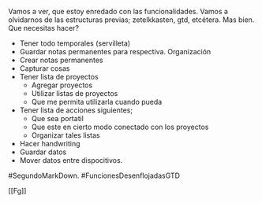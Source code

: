 Vamos a ver, que estoy enredado con las funcionalidades. Vamos a olvidarnos de las estructuras previas; zetelkkasten, gtd, etcétera. Mas bien. 
Que necesitas hacer?

- Tener todo temporales (servilleta)
- Guardar notas permanentes para respectiva. Organización 
- Crear notas permanentes
- Capturar cosas
- Tener lista de proyectos 
	- Agregar proyectos
	- Utilizar listas de proyectos 
	- Que me permita utilizarla cuando pueda
- Tener lista de acciones siguientes;
	- Que sea portatil
	- Que este en cierto modo conectado con los proyectos
	- Organizar tales listas
- Hacer handwriting
- Guardar datos
- Mover datos entre dispocitivos.

#SegundoMarkDown.
#FuncionesDesenflojadasGTD

[[Fg]]


